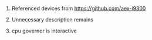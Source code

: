 
1. Referenced devices from 
https://github.com/aex-i9300

2. Unnecessary description remains

3. cpu governor is interactive

